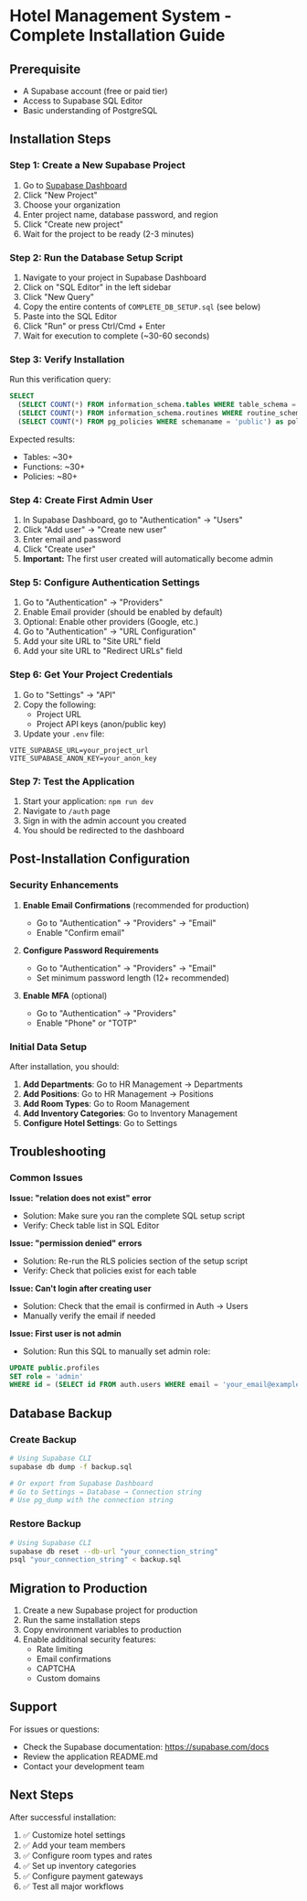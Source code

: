 # Hotel Management System - Complete Installation Guide

## Prerequisite
- A Supabase account (free or paid tier)
- Access to Supabase SQL Editor
- Basic understanding of PostgreSQL

## Installation Steps

### Step 1: Create a New Supabase Project
1. Go to [Supabase Dashboard](https://app.supabase.com)
2. Click "New Project"
3. Choose your organization
4. Enter project name, database password, and region
5. Click "Create new project"
6. Wait for the project to be ready (2-3 minutes)

### Step 2: Run the Database Setup Script

1. Navigate to your project in Supabase Dashboard
2. Click on "SQL Editor" in the left sidebar
3. Click "New Query"
4. Copy the entire contents of `COMPLETE_DB_SETUP.sql` (see below)
5. Paste into the SQL Editor
6. Click "Run" or press Ctrl/Cmd + Enter
7. Wait for execution to complete (~30-60 seconds)

### Step 3: Verify Installation

Run this verification query:
```sql
SELECT 
  (SELECT COUNT(*) FROM information_schema.tables WHERE table_schema = 'public') as table_count,
  (SELECT COUNT(*) FROM information_schema.routines WHERE routine_schema = 'public') as function_count,
  (SELECT COUNT(*) FROM pg_policies WHERE schemaname = 'public') as policy_count;
```

Expected results:
- Tables: ~30+
- Functions: ~30+
- Policies: ~80+

### Step 4: Create First Admin User

1. In Supabase Dashboard, go to "Authentication" → "Users"
2. Click "Add user" → "Create new user"
3. Enter email and password
4. Click "Create user"
5. **Important:** The first user created will automatically become admin

### Step 5: Configure Authentication Settings

1. Go to "Authentication" → "Providers"
2. Enable Email provider (should be enabled by default)
3. Optional: Enable other providers (Google, etc.)
4. Go to "Authentication" → "URL Configuration"
5. Add your site URL to "Site URL" field
6. Add your site URL to "Redirect URLs" field

### Step 6: Get Your Project Credentials

1. Go to "Settings" → "API"
2. Copy the following:
   - Project URL
   - Project API keys (anon/public key)
3. Update your `.env` file:
```env
VITE_SUPABASE_URL=your_project_url
VITE_SUPABASE_ANON_KEY=your_anon_key
```

### Step 7: Test the Application

1. Start your application: `npm run dev`
2. Navigate to `/auth` page
3. Sign in with the admin account you created
4. You should be redirected to the dashboard

## Post-Installation Configuration

### Security Enhancements

1. **Enable Email Confirmations** (recommended for production)
   - Go to "Authentication" → "Providers" → "Email"
   - Enable "Confirm email"

2. **Configure Password Requirements**
   - Go to "Authentication" → "Providers" → "Email"
   - Set minimum password length (12+ recommended)

3. **Enable MFA** (optional)
   - Go to "Authentication" → "Providers"
   - Enable "Phone" or "TOTP"

### Initial Data Setup

After installation, you should:

1. **Add Departments**: Go to HR Management → Departments
2. **Add Positions**: Go to HR Management → Positions
3. **Add Room Types**: Go to Room Management
4. **Add Inventory Categories**: Go to Inventory Management
5. **Configure Hotel Settings**: Go to Settings

## Troubleshooting

### Common Issues

**Issue: "relation does not exist" error**
- Solution: Make sure you ran the complete SQL setup script
- Verify: Check table list in SQL Editor

**Issue: "permission denied" errors**
- Solution: Re-run the RLS policies section of the setup script
- Verify: Check that policies exist for each table

**Issue: Can't login after creating user**
- Solution: Check that the email is confirmed in Auth → Users
- Manually verify the email if needed

**Issue: First user is not admin**
- Solution: Run this SQL to manually set admin role:
```sql
UPDATE public.profiles 
SET role = 'admin' 
WHERE id = (SELECT id FROM auth.users WHERE email = 'your_email@example.com');
```

## Database Backup

### Create Backup
```bash
# Using Supabase CLI
supabase db dump -f backup.sql

# Or export from Supabase Dashboard
# Go to Settings → Database → Connection string
# Use pg_dump with the connection string
```

### Restore Backup
```bash
# Using Supabase CLI
supabase db reset --db-url "your_connection_string"
psql "your_connection_string" < backup.sql
```

## Migration to Production

1. Create a new Supabase project for production
2. Run the same installation steps
3. Copy environment variables to production
4. Enable additional security features:
   - Rate limiting
   - Email confirmations
   - CAPTCHA
   - Custom domains

## Support

For issues or questions:
- Check the Supabase documentation: https://supabase.com/docs
- Review the application README.md
- Contact your development team

## Next Steps

After successful installation:
1. ✅ Customize hotel settings
2. ✅ Add your team members
3. ✅ Configure room types and rates
4. ✅ Set up inventory categories
5. ✅ Configure payment gateways
6. ✅ Test all major workflows
